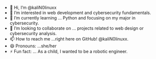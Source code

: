 - 👋 Hi, I’m @kaliN0linuxx
- 👀 I’m interested in  web development and cybersecurity fundamentals.
- 🌱 I’m currently learning ... Python and focusing on my major in cybersecurity.
- 💞️ I’m looking to collaborate on ... projects related to web design or cybersecurity analysis.
- 📫 How to reach me ...right here on GitHub! @kaliN0linuxx.
- 😄 Pronouns: ...she/her
- ⚡ Fun fact: ... As a child, I wanted to be a robotic engineer.

<!---
kaliN0linuxx/kaliN0linuxx is a ✨ special ✨ repository because its `README.md` (this file) appears on your GitHub profile.
You can click the Preview link to take a look at your changes.
--->
